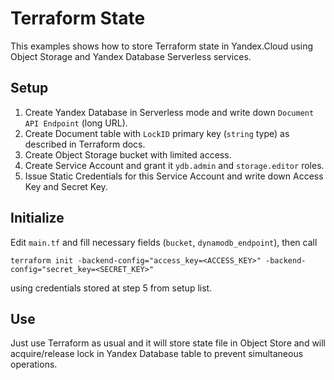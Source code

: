 # Terraform State

This examples shows how to store Terraform state in Yandex.Cloud using
Object Storage and Yandex Database Serverless services.

## Setup

1. Create Yandex Database in Serverless mode and write down `Document API Endpoint` (long URL).
2. Create Document table with `LockID` primary key (`string` type) as described in Terraform docs.
3. Create Object Storage bucket with limited access.
4. Create Service Account and grant it `ydb.admin` and `storage.editor` roles.
5. Issue Static Credentials for this Service Account and write down Access Key and Secret Key.

## Initialize

Edit `main.tf` and fill necessary fields (`bucket`, `dynamodb_endpoint`), then call

    terraform init -backend-config="access_key=<ACCESS_KEY>" -backend-config="secret_key=<SECRET_KEY>"

using credentials stored at step 5 from setup list.

## Use

Just use Terraform as usual and it will store state file in Object Store and will acquire/release
lock in Yandex Database table to prevent simultaneous operations.
